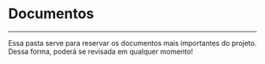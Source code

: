 # Documentos

---
Essa pasta serve para reservar os documentos mais importantes do projeto. Dessa forma, poderá se revisada em qualquer momento!
